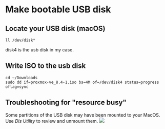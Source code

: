 # Make bootable USB disk

## Locate your USB disk (macOS)

```shell
ll /dev/disk*
```

disk4 is the usb disk in my case.

## Write ISO to the usb disk

```shell
cd ~/Downloads
sudo dd if=proxmox-ve_8.4-1.iso bs=4M of=/dev/disk4 status=progress oflag=sync
```

## Troubleshooting for "resource busy"

Some partitions of the USB disk may have been mounted to your MacOS. Use *Dis Utility* to review and unmount them.
![](diskutil.png)